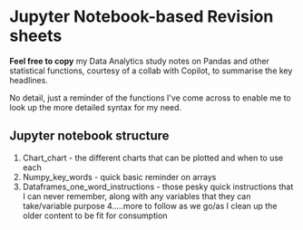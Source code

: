 # Jupyter Notebook-based Revision sheets

**Feel free to copy** my Data Analytics study notes on Pandas and other statistical functions, courtesy of a collab with Copilot, to summarise the key headlines.

No detail, just a reminder of the functions I've come across to enable me to look up the more detailed syntax for my need.


## Jupyter notebook structure
1. Chart_chart - the different charts that can be plotted and when to use each
2. Numpy_key_words - quick basic reminder on arrays
3. Dataframes_one_word_instructions - those pesky quick instructions that I can never remember, along with any variables that they can take/variable purpose
4.....more to follow as we go/as I clean up the older content to be fit for consumption